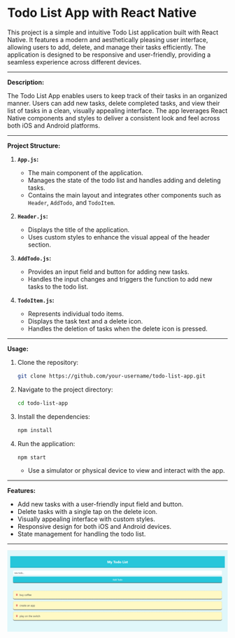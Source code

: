 # Todo List App with React Native

This project is a simple and intuitive Todo List application built with React Native. It features a modern and aesthetically pleasing user interface, allowing users to add, delete, and manage their tasks efficiently. The application is designed to be responsive and user-friendly, providing a seamless experience across different devices.

---

**Description:**

The Todo List App enables users to keep track of their tasks in an organized manner. Users can add new tasks, delete completed tasks, and view their list of tasks in a clean, visually appealing interface. The app leverages React Native components and styles to deliver a consistent look and feel across both iOS and Android platforms.

---

**Project Structure:**

1. **`App.js`:**
   - The main component of the application.
   - Manages the state of the todo list and handles adding and deleting tasks.
   - Contains the main layout and integrates other components such as `Header`, `AddTodo`, and `TodoItem`.

2. **`Header.js`:**
   - Displays the title of the application.
   - Uses custom styles to enhance the visual appeal of the header section.

3. **`AddTodo.js`:**
   - Provides an input field and button for adding new tasks.
   - Handles the input changes and triggers the function to add new tasks to the todo list.

4. **`TodoItem.js`:**
   - Represents individual todo items.
   - Displays the task text and a delete icon.
   - Handles the deletion of tasks when the delete icon is pressed.

---

**Usage:**

1. Clone the repository:
   ```bash
   git clone https://github.com/your-username/todo-list-app.git
   ```
2. Navigate to the project directory:
   ```bash
   cd todo-list-app
   ```
3. Install the dependencies:
   ```bash
   npm install
   ```
4. Run the application:
   ```bash
   npm start
   ```
   - Use a simulator or physical device to view and interact with the app.

---

**Features:**

- Add new tasks with a user-friendly input field and button.
- Delete tasks with a single tap on the delete icon.
- Visually appealing interface with custom styles.
- Responsive design for both iOS and Android devices.
- State management for handling the todo list.

---
![Image Alt Text](https://github.com/Emelloul98/Todo-List-App-with-React-Native/blob/main/todoApp.png)
